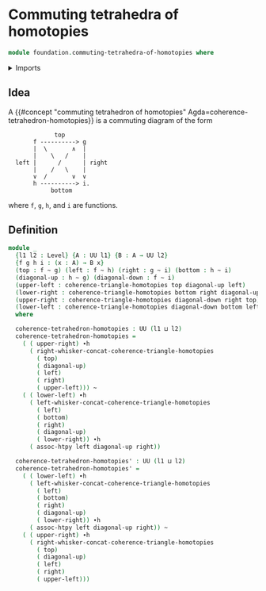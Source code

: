 # Commuting tetrahedra of homotopies

```agda
module foundation.commuting-tetrahedra-of-homotopies where
```

<details><summary>Imports</summary>

```agda
open import foundation.commuting-triangles-of-homotopies
open import foundation.universe-levels

open import foundation-core.homotopies
```

</details>

## Idea

A
{{#concept "commuting tetrahedron of homotopies" Agda=coherence-tetrahedron-homotopies}}
is a commuting diagram of the form

```text
             top
       f ----------> g
       |  \       ∧  |
       |    \   /    |
  left |      /      | right
       |    /   \    |
       ∨  /       ∨  ∨
       h ----------> i.
            bottom
```

where `f`, `g`, `h`, and `i` are functions.

## Definition

```agda
module _
  {l1 l2 : Level} {A : UU l1} {B : A → UU l2}
  {f g h i : (x : A) → B x}
  (top : f ~ g) (left : f ~ h) (right : g ~ i) (bottom : h ~ i)
  (diagonal-up : h ~ g) (diagonal-down : f ~ i)
  (upper-left : coherence-triangle-homotopies top diagonal-up left)
  (lower-right : coherence-triangle-homotopies bottom right diagonal-up)
  (upper-right : coherence-triangle-homotopies diagonal-down right top)
  (lower-left : coherence-triangle-homotopies diagonal-down bottom left)
  where

  coherence-tetrahedron-homotopies : UU (l1 ⊔ l2)
  coherence-tetrahedron-homotopies =
    ( ( upper-right) ∙h
      ( right-whisker-concat-coherence-triangle-homotopies
        ( top)
        ( diagonal-up)
        ( left)
        ( right)
        ( upper-left))) ~
    ( ( lower-left) ∙h
      ( left-whisker-concat-coherence-triangle-homotopies
        ( left)
        ( bottom)
        ( right)
        ( diagonal-up)
        ( lower-right)) ∙h
      ( assoc-htpy left diagonal-up right))

  coherence-tetrahedron-homotopies' : UU (l1 ⊔ l2)
  coherence-tetrahedron-homotopies' =
    ( ( lower-left) ∙h
      ( left-whisker-concat-coherence-triangle-homotopies
        ( left)
        ( bottom)
        ( right)
        ( diagonal-up)
        ( lower-right)) ∙h
      ( assoc-htpy left diagonal-up right)) ~
    ( ( upper-right) ∙h
      ( right-whisker-concat-coherence-triangle-homotopies
        ( top)
        ( diagonal-up)
        ( left)
        ( right)
        ( upper-left)))
```
